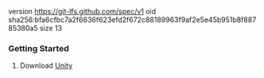 version https://git-lfs.github.com/spec/v1
oid sha256:bfa6cfbc7a2f6636f623efd2f672c88189963f9af2e5e45b951b8f88785380a5
size 13

### Getting Started

1. Download [Unity](https://unity.com/download#how-get-started)
